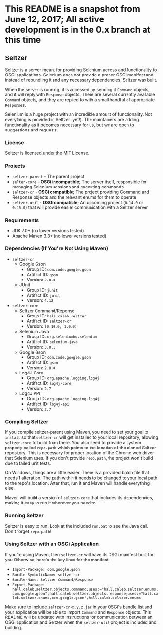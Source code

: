 # **This README is a snapshot from June 12, 2017; All active development is in the 0.x branch at this time**

## Seltzer
Seltzer is a server meant for providing Selenium access and functionality to OSGi applications. Selenium does not provide a proper OSGi manifest and instead of rebundling it and any necessary dependencies, Seltzer was built. 

When the server is running, it is accessed by sending it `Command` objects, and it will reply with `Response` objects. There are several currently available `Command` objects, and they are replied to with a small handful of appropriate `Response`s.

Selenium is a huge project with an incredible amount of functionality. Not everything is provided in Seltzer (yet!). The maintainers are adding functionality as it becomes necessary for us, but we are open to suggestions and requests.

### License
Seltzer is licensed under the MIT License.

### Projects
* `seltzer-parent` - The parent project
* `selter-core` - **OSGi incompatible**; The server itself, responsible for managing Selenium sessions and executing commands
* `seltzer-cr` - **OSGi compatible**; The project providing Command and Response objects and the relevant enums for them to operate
* `seltzer-util` - **OSGi compatible**; An upcoming project (`0.14.0` or `0.15.0`) that will provide easier communication with a Seltzer server
 
### Requirements
* JDK 7.0+ (no lower versions tested)
* Apache Maven 3.3+ (no lower versions tested)
 
### Dependencies (If You're Not Using Maven)
* `seltzer-cr`
    * Google Gson
        * Group ID: `com.code.google.gson`
        * Artifact ID: `gson`
        * Version: `2.8.0`
    * JUnit
        * Group ID: `junit`
        * Artifact ID: `junit`
        * Version: `4.12`
* `seltzer-core`
    * Seltzer Command/Reponse
        * Group ID: `hall.caleb.seltzer`
        * Artifact ID: `seltzer-cr`
        * Version: `[0.10.0, 1.0.0)`
    * Selenium Java
        * Group ID: `org.seleniumhq.selenium`
        * Artifact ID: `selenium-java`
        * Version: `3.0.1`
    * Google Gson
        * Group ID: `com.code.google.gson`
        * Artifact ID: `gson`
        * Version: `2.8.0`
    * Log4J Core
        * Group ID: `org.apache.logging.log4j`
        * Artifact ID: `log4j-core`
        * Version: `2.7`
    * Log4J API
        * Group ID: `org.apache.logging.log4j`
        * Artifact ID: `log4j-api`
        * Version: `2.7`

### Compiling Seltzer
If you compile seltzer-parent using Maven, you need to set your goal to `install` so that `seltzer-cr` will get installed to your local repository, allowing `seltzer-core` to build from there. You also need to provide a system property called `repo.path` which points to the location of the cloned Seltzer repository. This is necessary for proper location of the Chrome web driver that Selenium uses. If you don't provide `repo.path`, the project won't build due to failed unit tests.

On Windows, things are a little easier. There is a provided batch file that needs 1 alteration. The path within it needs to be changed to your local path to the repo's location. After that, run it and Maven will handle everything else.

Maven will build a version of `seltzer-core` that includes its dependencies, making it easy to run it wherever you need to.

### Running Seltzer
Seltzer is easy to run. Look at the included `run.bat` to see the Java call. Don't forget `repo.path`!

### Using Seltzer with an OSGi Application
If you're using Maven, then `seltzer-cr` will have its OSGi manifest built for you Otherwise, here's the key lines for the manifest:
* `Import-Package: com.google.gson`
* `Bundle-SymbolicName: seltzer-cr`
* `Bundle-Name: Seltzer Command/Response`
* `Export-Package: hall.caleb.seltzer.objects.command;uses:="hall.caleb.seltzer.enums,com.google.gson",hall.caleb.seltzer.objects.response;uses:="hall.caleb.seltzer.enums,com.google.gson",hall.caleb.seltzer.enums`

Make sure to include `seltzer-cr-x.y.z.jar` in your OSGi's bundle list and your application will be able to import `Command` and `Response` objects. This README will be updated with instructions for communication between an OSGi application and Seltzer when the `seltzer-util` project is included and building.